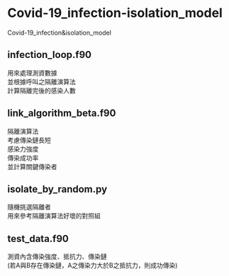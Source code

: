 # Covid-19_infection-isolation_model
Covid-19_infection&amp;isolation_model


## infection_loop.f90
用來處理測資數據  
並根據呼叫之隔離演算法  
計算隔離完後的感染人數

## link_algorithm_beta.f90
隔離演算法  
考慮傳染鏈長短  
感染力強度  
傳染成功率  
並計算關鍵傳染者

## isolate_by_random.py
隨機挑選隔離者  
用來參考隔離演算法好壞的對照組


## test_data.f90
測資內含傳染強度、抵抗力、傳染鏈  
(若A與B存在傳染鏈，A之傳染力大於B之抵抗力，則成功傳染)

